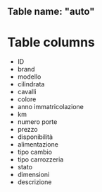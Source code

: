 ## Table name: "auto"

# Table columns

- ID
- brand
- modello
- cilindrata
- cavalli
- colore
- anno immatricolazione
- km
- numero porte
- prezzo
- disponibilità
- alimentazione
- tipo cambio
- tipo carrozzeria
- stato
- dimensioni
- descrizione 